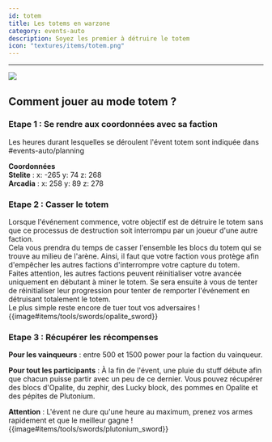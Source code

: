 ```yaml
---
id: totem
title: Les totems en warzone
category: events-auto
description: Soyez les premier à détruire le totem 
icon: "textures/items/totem.png"
---
```

___
<img class="thumbnail-right" src="https://user-images.githubusercontent.com/109299545/182174544-01995bfe-b948-43cf-aa93-b61008a7c3d5.png">

## Comment jouer au mode totem ?
### Etape 1 : Se rendre aux coordonnées avec sa faction
Les heures durant lesquelles se déroulent l'évent totem sont indiquée dans #events-auto/planning  

**Coordonnées**  
**Stelite** : x: -265 y: 74 z: 268  
**Arcadia** : x: 258 y: 89 z: 278

### Etape 2 : Casser le totem
Lorsque l'événement commence, votre objectif est de détruire le totem sans que ce processus de destruction soit interrompu par un joueur d'une autre faction.  
Cela vous prendra du temps de casser l'ensemble les blocs du totem qui se trouve au milieu de l'arène. Ainsi, il faut que votre faction vous protège afin d'empêcher les autres factions d'interrompre votre capture du totem.  
Faites attention, les autres factions peuvent réinitialiser votre avancée uniquement en débutant à miner le totem. Se sera ensuite à vous de tenter de réinitialiser leur progression pour tenter de remporter l'événement en détruisant totalement le totem.  
Le plus simple reste encore de tuer tout vos adversaires ! {{image#items/tools/swords/opalite_sword}}

### Etape 3 : Récupérer les récompenses
**Pour les vainqueurs** : entre 500 et 1500 power pour la faction du vainqueur.

**Pour tout les participants** : À la fin de l'évent, une pluie du stuff débute afin que chacun puisse partir avec un peu de ce dernier.
Vous pouvez récupérer des blocs d'Opalite, du zephir, des Lucky block, des pommes en Opalite et des pépites de Plutonium.

**Attention** : L'évent ne dure qu'une heure au maximum, prenez vos armes rapidement et que le meilleur gagne ! {{image#items/tools/swords/plutonium_sword}}
